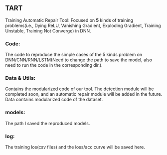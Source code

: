 ## TART
Training Automatic Repair Tool: 
Focused on **5** kinds of training problems(i.e., Dying ReLU, Vanishing Gradient, Exploding Gradient, Training Unstable, Training Not Converge) in DNN.

### Code:
The code to reproduce the simple cases of the 5 kinds problem on DNN/CNN/RNN/LSTM(Need to change the path to save the model, also need to run the code in the corresponding dir.).

### Data & Utils:
Contains the modularized code of our tool. The detection module will be completed soon, and an automatic repair module will be added in the future.
Data contains modularized code of the dataset.

### models:
The path I saved the reproduced models. 

### log:
The training los(csv files) and the loss/acc curve will be saved here.